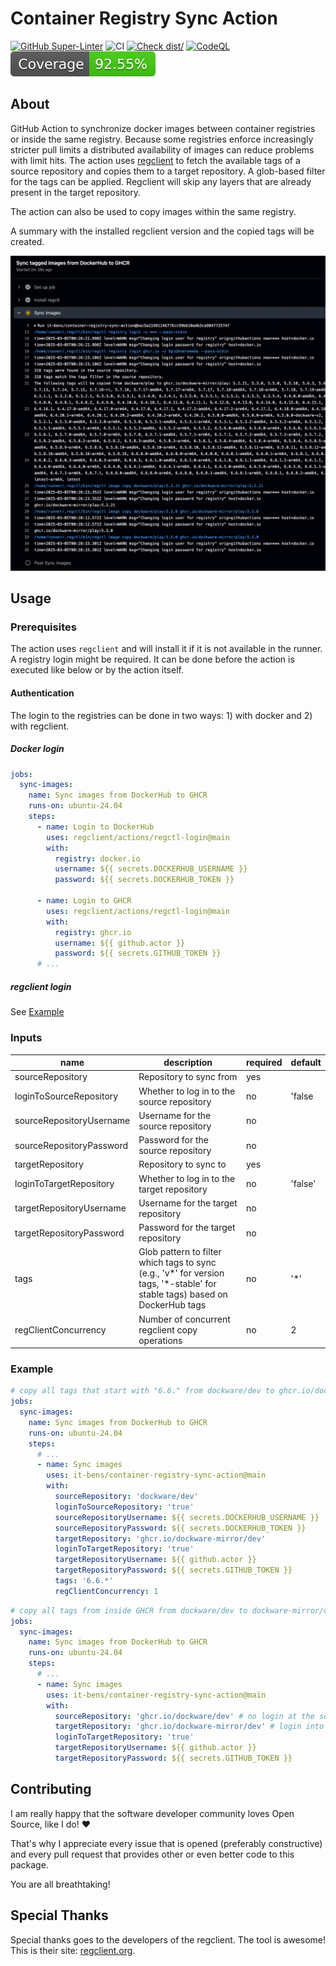 # Container Registry Sync Action

[![GitHub Super-Linter](https://github.com/it-bens/container-registry-sync-action/actions/workflows/linter.yml/badge.svg)](https://github.com/super-linter/super-linter)
![CI](https://github.com/it-bens/container-registry-sync-action/actions/workflows/ci.yml/badge.svg)
[![Check dist/](https://github.com/it-bens/container-registry-sync-action/actions/workflows/check-dist.yml/badge.svg)](https://github.com/it-bens/container-registry-sync-action/actions/workflows/check-dist.yml)
[![CodeQL](https://github.com/it-bens/container-registry-sync-action/actions/workflows/codeql-analysis.yml/badge.svg)](https://github.com/it-bens/container-registry-sync-action/actions/workflows/codeql-analysis.yml)
[![Coverage](./badges/coverage.svg)](./badges/coverage.svg)

## About

GitHub Action to synchronize docker images between container registries or
inside the same registry. Because some registries enforce increasingly stricter
pull limits a distributed availability of images can reduce problems with limit
hits. The action uses [regclient](https://github.com/regclient/regclient) to
fetch the available tags of a source repository and copies them to a target
repository. A glob-based filter for the tags can be applied. Regclient will skip
any layers that are already present in the target repository.

The action can also be used to copy images within the same registry.

A summary with the installed regclient version and the copied tags will be
created.

![screenshot of a running action](./docs/action.jpg)

## Usage

### Prerequisites

The action uses `regclient` and will install it if it is not available in the
runner. A registry login might be required. It can be done before the action is
executed like below or by the action itself.

#### Authentication

The login to the registries can be done in two ways: 1) with docker and 2) with
regclient.

##### Docker login

```yaml
jobs:
  sync-images:
    name: Sync images from DockerHub to GHCR
    runs-on: ubuntu-24.04
    steps:
      - name: Login to DockerHub
        uses: regclient/actions/regctl-login@main
        with:
          registry: docker.io
          username: ${{ secrets.DOCKERHUB_USERNAME }}
          password: ${{ secrets.DOCKERHUB_TOKEN }}

      - name: Login to GHCR
        uses: regclient/actions/regctl-login@main
        with:
          registry: ghcr.io
          username: ${{ github.actor }}
          password: ${{ secrets.GITHUB_TOKEN }}
      # ...
```

##### regclient login

See [Example](#example)

### Inputs

| name                     | description                                                                                                                 | required | default |
| ------------------------ | --------------------------------------------------------------------------------------------------------------------------- | -------- | ------- |
| sourceRepository         | Repository to sync from                                                                                                     | yes      |         |
| loginToSourceRepository  | Whether to log in to the source repository                                                                                  | no       | 'false  |
| sourceRepositoryUsername | Username for the source repository                                                                                          | no       |         |
| sourceRepositoryPassword | Password for the source repository                                                                                          | no       |         |
| targetRepository         | Repository to sync to                                                                                                       | yes      |         |
| loginToTargetRepository  | Whether to log in to the target repository                                                                                  | no       | 'false' |
| targetRepositoryUsername | Username for the target repository                                                                                          | no       |         |
| targetRepositoryPassword | Password for the target repository                                                                                          | no       |         |
| tags                     | Glob pattern to filter which tags to sync (e.g., 'v*' for version tags, '*-stable' for stable tags) based on DockerHub tags | no       | '\*'    |
| regClientConcurrency     | Number of concurrent regclient copy operations                                                                              | no       | 2       |

### Example

```yaml
# copy all tags that start with "6.6." from dockware/dev to ghcr.io/dockware-mirror/dev (between different registries)
jobs:
  sync-images:
    name: Sync images from DockerHub to GHCR
    runs-on: ubuntu-24.04
    steps:
      # ...
      - name: Sync images
        uses: it-bens/container-registry-sync-action@main
        with:
          sourceRepository: 'dockware/dev'
          loginToSourceRepository: 'true'
          sourceRepositoryUsername: ${{ secrets.DOCKERHUB_USERNAME }}
          sourceRepositoryPassword: ${{ secrets.DOCKERHUB_TOKEN }}
          targetRepository: 'ghcr.io/dockware-mirror/dev'
          loginToTargetRepository: 'true'
          targetRepositoryUsername: ${{ github.actor }}
          targetRepositoryPassword: ${{ secrets.GITHUB_TOKEN }}
          tags: '6.6.*'
          regClientConcurrency: 1
```

```yaml
# copy all tags from inside GHCR from dockware/dev to dockware-mirror/dev (within the same registry)
jobs:
  sync-images:
    name: Sync images from DockerHub to GHCR
    runs-on: ubuntu-24.04
    steps:
      # ...
      - name: Sync images
        uses: it-bens/container-registry-sync-action@main
        with:
          sourceRepository: 'ghcr.io/dockware/dev' # no login at the source repository is performed
          targetRepository: 'ghcr.io/dockware-mirror/dev' # login into the target repository is enough
          loginToTargetRepository: 'true'
          targetRepositoryUsername: ${{ github.actor }}
          targetRepositoryPassword: ${{ secrets.GITHUB_TOKEN }}
```

## Contributing

I am really happy that the software developer community loves Open Source, like
I do! ♥

That's why I appreciate every issue that is opened (preferably constructive) and
every pull request that provides other or even better code to this package.

You are all breathtaking!

## Special Thanks

Special thanks goes to the developers of the regclient. The tool is awesome!
This is their site: [regclient.org](https://regclient.org).
